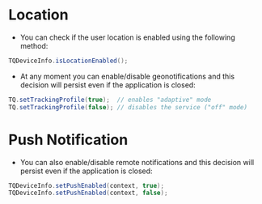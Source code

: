 # Location

- You can check if the user location is enabled using the following method:

```java
TQDeviceInfo.isLocationEnabled();
```

- At any moment you can enable/disable geonotifications and this decision will persist even if the application is closed:

```java
TQ.setTrackingProfile(true);  // enables "adaptive" mode
TQ.setTrackingProfile(false); // disables the service ("off" mode)
```

# Push Notification

- You can also enable/disable remote notifications and this decision will persist even if the application is closed:

```java
TQDeviceInfo.setPushEnabled(context, true);
TQDeviceInfo.setPushEnabled(context, false);
```